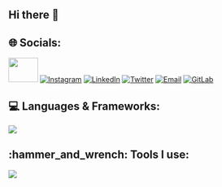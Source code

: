 ## Hi there 👋

<div align="left">
<h2>🌐 Socials:</h2>
  
[<a href="https://facebook.com/marcanii02"><img src="https://raw.githubusercontent.com/rahuldkjain/github-profile-readme-generator/master/src/images/icons/Social/facebook.svg" height="48" width="58"/></a>](https://www.facebook.com/maxjherzon.rodaspalcios)
[![Instagram](https://skillicons.dev/icons?i=instagram)](https://www.instagram.com/maxrodas99/)
[![LinkedIn](https://skillicons.dev/icons?i=linkedin)](https://www.linkedin.com/in/max-jherzon-rodas-palacios-5b0948254/)
[![Twitter](https://skillicons.dev/icons?i=twitter)](https://twitter.com/M4x241)
[![Email](https://skillicons.dev/icons?i=gmail)](mailto:maxrodaspc@gmail.com)
[![GitLab](https://skillicons.dev/icons?i=gitlab)](https://gitlab.com/maxrodaspc)
</div>

<h2 align="left">💻 Languages & Frameworks:</h2>
<p align="left">
    <img src="https://skillicons.dev/icons?i=cpp,py,html,css,js,ts,nestjs,vue,php,mysql" />
</p>

<h2 align="left">:hammer_and_wrench: Tools I use:</h2>
<p align="left">
    <img src="https://skillicons.dev/icons?i=git,github,gitlab,npm,vscode,linux,sublime" />
</p>

